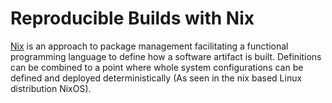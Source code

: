 # Reproducible Builds with Nix

[Nix](https://nixos.org) is an approach to package management facilitating a functional programming language to define how a software artifact is built.
Definitions can be combined to a point where whole system configurations can be defined and deployed deterministically (As seen in the nix based Linux distribution NixOS).
